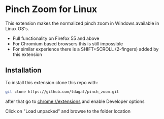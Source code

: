 # Pinch Zoom for Linux

This extension makes the normalized pinch zoom in Windows available in Linux OS's.
- Full functionality on Firefox 55 and above
- For Chromium based browsers this is still impossible
- For similar experience there is a SHIFT+SCROLL (2-fingers) added by this extension

## Installation

To install this extension clone this repo with:

```sh
git clone https://github.com/ldagaf/pinch_zoom.git
```

after that go to [chrome://extensions](chrome://extensions) and enable Developer options

Click on "Load unpacked" and browse to the folder location

